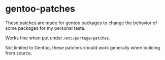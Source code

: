 # gentoo-patches

These patches are made for gentoo packages to change the behavior of some packages for my personal taste.

Works fine when put under `/etc/portage/patches`.

Not limited to Gentoo, these patches should work generally when building from source.

